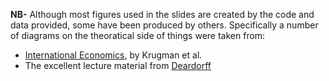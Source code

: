 **NB-** Although most figures used in the slides are created by the code and data provided, some have been produced by others. 
Specifically a number of diagrams on the theoratical side of things were taken from: 
* [International Economics](https://www.pearson.com/us/higher-education/product/Krugman-International-Economics-9th-Edition/9780132146654.html), by Krugman et al. 
* The excellent lecture material from [Deardorff](http://www-personal.umich.edu/~alandear/courses/441/441.html)
